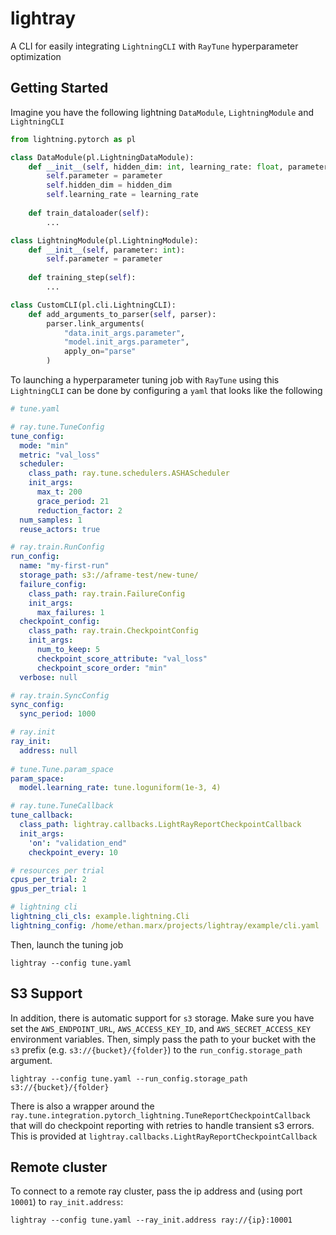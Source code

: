 # lightray
A CLI for easily integrating `LightningCLI` with `RayTune` hyperparameter optimization

## Getting Started
Imagine you have the following lightning `DataModule`, `LightningModule` and `LightningCLI`

```python
from lightning.pytorch as pl

class DataModule(pl.LightningDataModule):
    def __init__(self, hidden_dim: int, learning_rate: float, parameter: int):
        self.parameter = parameter
        self.hidden_dim = hidden_dim
        self.learning_rate = learning_rate
    
    def train_dataloader(self):
        ...

class LightningModule(pl.LightningModule):
    def __init__(self, parameter: int):
        self.parameter = parameter
    
    def training_step(self):
        ...

class CustomCLI(pl.cli.LightningCLI):
    def add_arguments_to_parser(self, parser):
        parser.link_arguments(
            "data.init_args.parameter", 
            "model.init_args.parameter", 
            apply_on="parse"
        )

```

To launching a hyperparameter tuning job with `RayTune` using this `LightningCLI` can be done by configuring
a `yaml` that looks like the following

```yaml
# tune.yaml

# ray.tune.TuneConfig
tune_config:
  mode: "min"
  metric: "val_loss"
  scheduler: 
    class_path: ray.tune.schedulers.ASHAScheduler
    init_args:
      max_t: 200
      grace_period: 21
      reduction_factor: 2
  num_samples: 1
  reuse_actors: true

# ray.train.RunConfig
run_config:
  name: "my-first-run"
  storage_path: s3://aframe-test/new-tune/
  failure_config:
    class_path: ray.train.FailureConfig
    init_args:
      max_failures: 1
  checkpoint_config:
    class_path: ray.train.CheckpointConfig
    init_args:
      num_to_keep: 5
      checkpoint_score_attribute: "val_loss"
      checkpoint_score_order: "min"
  verbose: null

# ray.train.SyncConfig
sync_config:
  sync_period: 1000

# ray.init
ray_init:
  address: null
  
# tune.Tune.param_space
param_space:
  model.learning_rate: tune.loguniform(1e-3, 4)

# ray.tune.TuneCallback
tune_callback:
  class_path: lightray.callbacks.LightRayReportCheckpointCallback
  init_args:
    'on': "validation_end"
    checkpoint_every: 10

# resources per trial
cpus_per_trial: 2
gpus_per_trial: 1

# lightning cli
lightning_cli_cls: example.lightning.Cli
lightning_config: /home/ethan.marx/projects/lightray/example/cli.yaml
```

Then, launch the tuning job

```console
lightray --config tune.yaml 
```

## S3 Support
In addition, there is automatic support for `s3` storage. Make sure you have set the `AWS_ENDPOINT_URL`, `AWS_ACCESS_KEY_ID`, and `AWS_SECRET_ACCESS_KEY` environment variables. 
Then, simply pass the path to your bucket with the `s3` prefix (e.g. `s3://{bucket}/{folder}`) to the `run_config.storage_path` argument.

```console
lightray --config tune.yaml --run_config.storage_path s3://{bucket}/{folder}
```

There is also a wrapper around the `ray.tune.integration.pytorch_lightning.TuneReportCheckpointCallback` that will do checkpoint reporting with retries to handle transient s3 errors.
This is provided at `lightray.callbacks.LightRayReportCheckpointCallback`


## Remote cluster
To connect to a remote ray cluster, pass the ip address and (using port `10001`) to `ray_init.address`:

```console
lightray --config tune.yaml --ray_init.address ray://{ip}:10001
```
